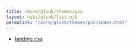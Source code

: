 ```yaml
---
title: /more/glunk/themes/pos
layout: wiki/glunk/list.njk
permalink: "/more/glunk/themes/pos/index.html"
---
```

- [landing.css](landing.css)